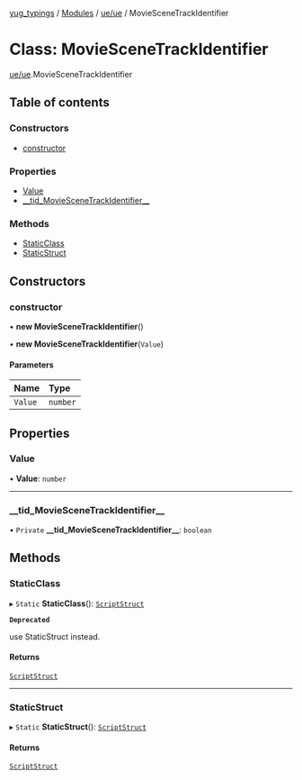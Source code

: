 [yug_typings](../README.md) / [Modules](../modules.md) / [ue/ue](../modules/ue_ue.md) / MovieSceneTrackIdentifier

# Class: MovieSceneTrackIdentifier

[ue/ue](../modules/ue_ue.md).MovieSceneTrackIdentifier

## Table of contents

### Constructors

- [constructor](ue_ue.MovieSceneTrackIdentifier.md#constructor)

### Properties

- [Value](ue_ue.MovieSceneTrackIdentifier.md#value)
- [\_\_tid\_MovieSceneTrackIdentifier\_\_](ue_ue.MovieSceneTrackIdentifier.md#__tid_moviescenetrackidentifier__)

### Methods

- [StaticClass](ue_ue.MovieSceneTrackIdentifier.md#staticclass)
- [StaticStruct](ue_ue.MovieSceneTrackIdentifier.md#staticstruct)

## Constructors

### constructor

• **new MovieSceneTrackIdentifier**()

• **new MovieSceneTrackIdentifier**(`Value`)

#### Parameters

| Name | Type |
| :------ | :------ |
| `Value` | `number` |

## Properties

### Value

• **Value**: `number`

___

### \_\_tid\_MovieSceneTrackIdentifier\_\_

• `Private` **\_\_tid\_MovieSceneTrackIdentifier\_\_**: `boolean`

## Methods

### StaticClass

▸ `Static` **StaticClass**(): [`ScriptStruct`](ue_ue.ScriptStruct.md)

**`Deprecated`**

use StaticStruct instead.

#### Returns

[`ScriptStruct`](ue_ue.ScriptStruct.md)

___

### StaticStruct

▸ `Static` **StaticStruct**(): [`ScriptStruct`](ue_ue.ScriptStruct.md)

#### Returns

[`ScriptStruct`](ue_ue.ScriptStruct.md)
